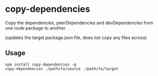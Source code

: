 # copy-dependencies

Copy the dependencies, peerDependencies and devDependencies from one node package to another.

(updates the target package.json file, does not copy any files across)

## Usage

```
npm install copy-dependencies -g
copy-dependencies ./path/to/source ./path/to/target
```
